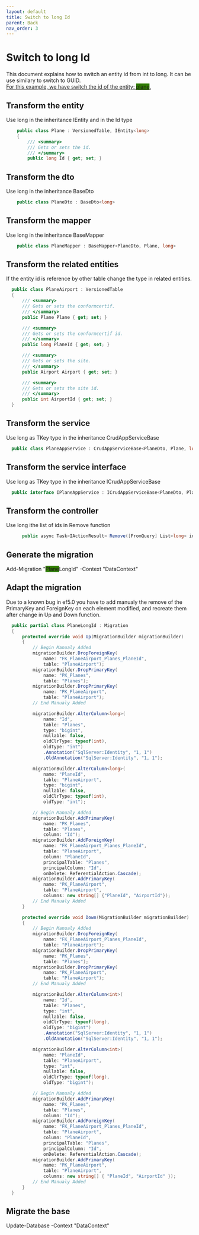 ```yaml
---
layout: default
title: Switch to long Id
parent: Back
nav_order: 3
---
```


# Switch to long Id
This document explains how to switch an entity id from int to long. It can be use similary to switch to GUID.   
<u>For this example, we have switch the id of the entity: <span style="background-color:#327f00">plane</span>.</u>


## Transform the entity
Use long in the inheritance IEntity and in the Id type
  ``` csharp
      public class Plane : VersionedTable, IEntity<long>
      {
          /// <summary>
          /// Gets or sets the id.
          /// </summary>
          public long Id { get; set; }
  ```

## Transform the dto 
Use long in the inheritance BaseDto
  ``` csharp
      public class PlaneDto : BaseDto<long>
  ```

## Transform the mapper 
Use long in the inheritance BaseMapper
  ``` csharp
      public class PlaneMapper : BaseMapper<PlaneDto, Plane, long>
  ```

## Transform the related entities
If the entity id is reference by other table change the type in related entities. 
  ``` csharp
    public class PlaneAirport : VersionedTable
    {
        /// <summary>
        /// Gets or sets the conformcertif.
        /// </summary>
        public Plane Plane { get; set; }

        /// <summary>
        /// Gets or sets the conformcertif id.
        /// </summary>
        public long PlaneId { get; set; }

        /// <summary>
        /// Gets or sets the site.
        /// </summary>
        public Airport Airport { get; set; }

        /// <summary>
        /// Gets or sets the site id.
        /// </summary>
        public int AirportId { get; set; }
    }
  ```
## Transform the service 
Use long as TKey type in the inheritance CrudAppServiceBase
  ``` csharp
    public class PlaneAppService : CrudAppServiceBase<PlaneDto, Plane, long, PagingFilterFormatDto, PlaneMapper>, IPlaneAppService
  ```

## Transform the service interface
Use long as TKey type in the inheritance ICrudAppServiceBase
  ``` csharp
    public interface IPlaneAppService : ICrudAppServiceBase<PlaneDto, Plane, long, PagingFilterFormatDto>
  ```

## Transform the controller
Use long ithe list of ids in Remove function
  ``` csharp
        public async Task<IActionResult> Remove([FromQuery] List<long> ids)
  ```

## Generate the migration
Add-Migration "<span style="background-color:#327f00">Plane</span>LongId" -Context "DataContext"

## Adapt the migration
Due to a known bug in ef5.0 you have to add manualy the remove of the PrimaryKey and ForeignKey on each element modified, and recreate them after change in Up and Down function.
  ``` csharp
    public partial class PlaneLongId : Migration
    {
        protected override void Up(MigrationBuilder migrationBuilder)
        {
            // Begin Manualy Added
            migrationBuilder.DropForeignKey(
                name: "FK_PlaneAirport_Planes_PlaneId",
                table: "PlaneAirport");
            migrationBuilder.DropPrimaryKey(
                name: "PK_Planes", 
                table: "Planes");
            migrationBuilder.DropPrimaryKey(
                name: "PK_PlaneAirport",
                table: "PlaneAirport");
            // End Manualy Added

            migrationBuilder.AlterColumn<long>(
                name: "Id",
                table: "Planes",
                type: "bigint",
                nullable: false,
                oldClrType: typeof(int),
                oldType: "int")
                .Annotation("SqlServer:Identity", "1, 1")
                .OldAnnotation("SqlServer:Identity", "1, 1");

            migrationBuilder.AlterColumn<long>(
                name: "PlaneId",
                table: "PlaneAirport",
                type: "bigint",
                nullable: false,
                oldClrType: typeof(int),
                oldType: "int");

            // Begin Manualy Added
            migrationBuilder.AddPrimaryKey(
                name: "PK_Planes",
                table: "Planes",
                column: "Id");
            migrationBuilder.AddForeignKey(
                name: "FK_PlaneAirport_Planes_PlaneId",
                table: "PlaneAirport",
                column: "PlaneId",
                principalTable: "Planes",
                principalColumn: "Id",
                onDelete: ReferentialAction.Cascade);
            migrationBuilder.AddPrimaryKey(
                name: "PK_PlaneAirport",
                table: "PlaneAirport",
                columns: new string[] {"PlaneId", "AirportId"});
            // End Manualy Added
        }

        protected override void Down(MigrationBuilder migrationBuilder)
        {
            // Begin Manualy Added
            migrationBuilder.DropForeignKey(
                name: "FK_PlaneAirport_Planes_PlaneId",
                table: "PlaneAirport");
            migrationBuilder.DropPrimaryKey(
                name: "PK_Planes",
                table: "Planes");
            migrationBuilder.DropPrimaryKey(
                name: "PK_PlaneAirport",
                table: "PlaneAirport");
            // End Manualy Added

            migrationBuilder.AlterColumn<int>(
                name: "Id",
                table: "Planes",
                type: "int",
                nullable: false,
                oldClrType: typeof(long),
                oldType: "bigint")
                .Annotation("SqlServer:Identity", "1, 1")
                .OldAnnotation("SqlServer:Identity", "1, 1");

            migrationBuilder.AlterColumn<int>(
                name: "PlaneId",
                table: "PlaneAirport",
                type: "int",
                nullable: false,
                oldClrType: typeof(long),
                oldType: "bigint");

            // Begin Manualy Added
            migrationBuilder.AddPrimaryKey(
                name: "PK_Planes",
                table: "Planes",
                column: "Id");
            migrationBuilder.AddForeignKey(
                name: "FK_PlaneAirport_Planes_PlaneId",
                table: "PlaneAirport",
                column: "PlaneId",
                principalTable: "Planes",
                principalColumn: "Id",
                onDelete: ReferentialAction.Cascade);
            migrationBuilder.AddPrimaryKey(
                name: "PK_PlaneAirport",
                table: "PlaneAirport",
                columns: new string[] { "PlaneId", "AirportId" });
            // End Manualy Added
        }
    }
  ```

## Migrate the base 
Update-Database -Context "DataContext"

